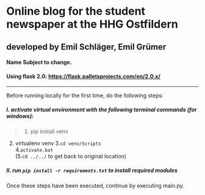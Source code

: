 # Online blog for the student newspaper at the HHG Ostfildern
## developed by Emil Schläger, Emil Grümer
#### Name Subject to change. 
#### Using flask 2.0: https://flask.palletsprojects.com/en/2.0.x/

* * *
Before running locally for the first time, do the following steps: <br>
##### I. activate virtual environment with the following terminal commands (for windows):<br>
>1. pip install venv<br>
2. virtualenv venv
3.`cd venv/Scripts`<br>
4.`activate.bat`<br>
(5.`cd ../../` to get back to original location)<br>

##### II. run `pip install -r requirements.txt` to install required modules<br>

Once these steps have been executed, continue by executing main.py.
	
